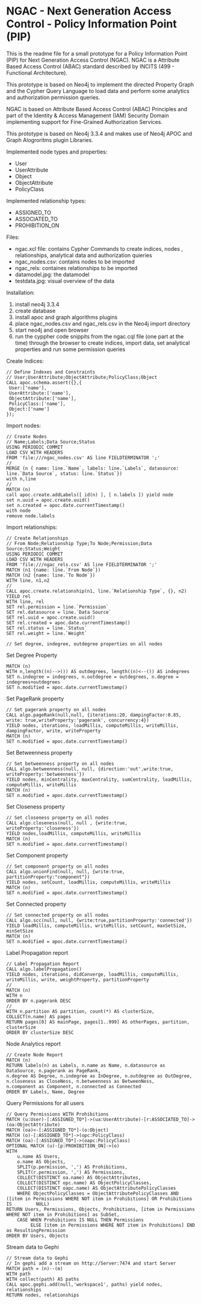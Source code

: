 # NGAC - Next Generation Access Control - Policy Information Point (PIP)

This is the readme file for a small prototype for a Policy Information Point (PIP) for Next Generation Access Control (NGAC). NGAC is a Attribute Based Access Control (ABAC) standard described by INCITS (499 - Functional Architecture).

This prototype is based on Neo4j to implement the directed Property Graph and the Cypher Query Language to load data and perform some analytics and authorization permission queries.

NGAC is based on Attribute Based Access Control (ABAC) Principles and part of the Identity & Access Management (IAM) Security Domain implementing support for Fine-Grained Authorization Services.

This prototype is based on Neo4j 3.3.4 and makes use of Neo4j APOC and Graph Alogroritms plugin Libraries.

Implemented node types and properties:
- User
- UserAttribute
- Object
- ObjectAttribute
- PolicyClass

Implemented relationship types:
- ASSIGNED_TO
- ASSOCIATED_TO
- PROHIBITION_ON

Files:

- ngac.xcl file:  contains Cypher Commands to create indices, nodes , relationships, analytical data and authorization quieries
- ngac_nodes.csv: contains nodes to be imported
- ngac_rels:      containes relationships to be imported
- datamodel.jpg:  the datamodel
- testdata.jpg:   visual overview of the data

Installation:
1) install neo4j 3.3.4
2) create database
3) install apoc and graph algorithms plugins
4) place ngac_nodes.csv and ngac_rels.csv in the Neo4j import directory
5) start neo4j and open browser
6) run the cyppher code snippits from the ngac.cql file   (one part at the time) through the browser to create indices, import data, set analytical properties and run some permission queries

Create Indices:

    // Define Indexes and Constraints
    // User;UserAttribute;ObjectAttribute;PolicyClass;Object
    CALL apoc.schema.assert({},{
     User:['name'],
     UserAttribute:['name'],
     ObjectAttribute:['name'],
     PolicyClass:['name'],
     Object:['name']
    });
    
Import nodes:

    // Create Nodes
    // Name;Labels;Data Source;Status
    USING PERIODIC COMMIT
    LOAD CSV WITH HEADERS
    FROM 'file:///ngac_nodes.csv' AS line FIELDTERMINATOR ';'
    //
    MERGE (n { name: line.`Name`, labels: line.`Labels`, datasource: line.`Data Source`, status: line.`Status`})
    with n,line
    //
    MATCH (n)
    call apoc.create.addLabels([ id(n) ], [ n.labels ]) yield node
    set n.uuid = apoc.create.uuid()
    set n.created = apoc.date.currentTimestamp()
    with node
    remove node.labels

Import relationships:

    // Create Relationships
    // From Node;Relationship Type;To Node;Permission;Data Source;Status;Weight
    USING PERIODIC COMMIT
    LOAD CSV WITH HEADERS
    FROM 'file:///ngac_rels.csv' AS line FIELDTERMINATOR ';'
    MATCH (n1 {name: line.`From Node`})
    MATCH (n2 {name: line.`To Node`})
    WITH line, n1,n2
    //
    CALL apoc.create.relationship(n1, line.`Relationship Type`, {}, n2) YIELD rel
    WITH line, rel
    SET rel.permission = line.`Permission`
    SET rel.datasource = line.`Data Source`
    SET rel.uuid = apoc.create.uuid()
    SET rel.created = apoc.date.currentTimestamp()
    SET rel.status = line.`Status`
    SET rel.weight = line.`Weight`
    
    // Set degree, indegree, outdegree properties on all nodes
    
Set Degree Property

    MATCH (n)
    WITH n,length((n)-->()) AS outdegrees, length((n)<--()) AS indegrees
    SET n.indegree = indegrees, n.outdegree = outdegrees, n.degree = indegrees+outdegrees
    SET n.modified = apoc.date.currentTimestamp()

Set PageRank property

    // Set pagerank property on all nodes
    CALL algo.pageRank(null,null, {iterations:20, dampingFactor:0.85,
    write: true,writeProperty:'pagerank', concurrency:4})
    YIELD nodes, iterations, loadMillis, computeMillis, writeMillis, dampingFactor, write, writeProperty
    MATCH (n)
    SET n.modified = apoc.date.currentTimestamp()

Set Betweenness property

    // Set betweenness property on all nodes
    CALL algo.betweenness(null, null, {direction:'out',write:true, writeProperty:'betweenness'})
    YIELD nodes, minCentrality, maxCentrality, sumCentrality, loadMillis, computeMillis, writeMillis
    MATCH (n)
    SET n.modified = apoc.date.currentTimestamp()

Set Closeness property

    // Set closeness property on all nodes
    CALL algo.closeness(null, null , {write:true, writeProperty:'closeness'})
    YIELD nodes,loadMillis, computeMillis, writeMillis
    MATCH (n)
    SET n.modified = apoc.date.currentTimestamp()

Set Component property

    // Set component property on all nodes
    CALL algo.unionFind(null, null, {write:true, partitionProperty:"component"})
    YIELD nodes, setCount, loadMillis, computeMillis, writeMillis
    MATCH (n)
    SET n.modified = apoc.date.currentTimestamp()

Set Connected property

    // Set connected property on all nodes
    CALL algo.scc(null, null, {write:true,partitionProperty:'connected'})
    YIELD loadMillis, computeMillis, writeMillis, setCount, maxSetSize, minSetSize
    MATCH (n)
    SET n.modified = apoc.date.currentTimestamp()

Label Propagation report

    // Label Propagation Report
    CALL algo.labelPropagation()
    YIELD nodes, iterations, didConverge, loadMillis, computeMillis, writeMillis, write, weightProperty, partitionProperty
    //
    MATCH (n)
    WITH n
    ORDER BY n.pagerank DESC
    //
    WITH n.partition AS partition, count(*) AS clusterSize, COLLECT(n.name) AS pages
    RETURN pages[0] AS mainPage, pages[1..999] AS otherPages, partition, clusterSize
    ORDER BY clusterSize DESC

Node Analytics report

    // Create Node Report
    MATCH (n)
    RETURN labels(n) as Labels, n.name as Name, n.datasource as DataSource, n.pagerank as PageRank,
    n.degree AS Degree, n.indegree as InDegree, n.outdegree as OutDegree,
    n.closeness as CloseNess, n.betweenness as BetweenNess,
    n.component as Component, n.connected as Connected
    ORDER BY Labels, Name, Degree

Query Permissions for all users

    // Query Permissions WITH Prohibitions 
    MATCH (u:User)-[:ASSIGNED_TO*]->(ua:UserAttribute)-[r:ASSOCIATED_TO]->(oa:ObjectAttribute)
    MATCH (oa)<-[:ASSIGNED_TO*]-(o:Object)
    MATCH (o)-[:ASSIGNED_TO*]->(opc:PolicyClass)
    MATCH (oa)-[:ASSIGNED_TO*]->(oapc:PolicyClass)
    OPTIONAL MATCH (u)-[p:PROHIBITION_ON]->(o)
    WITH
    	u.name AS Users,
    	o.name AS Objects,
        SPLIT(p.permission, ',') AS Prohibitions,
    	SPLIT(r.permission, ',') AS Permissions,
    	COLLECT(DISTINCT oa.name) AS ObjectAttributes,
    	COLLECT(DISTINCT opc.name) AS ObjectPolicyClasses,
    	COLLECT(DISTINCT oapc.name) AS ObjectAttributePolicyClasses
        WHERE ObjectPolicyClasses = ObjectAttributePolicyClasses AND ([item in Permissions WHERE NOT item in Prohibitions] OR Prohibitions IS         NULL)
    RETURN Users, Permissions, Objects, Prohibitions, [item in Permissions WHERE NOT item in Prohibitions] as SubSet,
        CASE WHEN Prohibitions IS NULL THEN Permissions 
             ELSE [item in Permissions WHERE NOT item in Prohibitions] END as ResultingPermission       
    ORDER BY Users, Objects

Stream data to Gephi

    // Stream data to Gephi
    // In gephi add a stream on http://Server:7474 and start Server
    MATCH path = (n)--(m)
    WITH path
    WITH collect(path) AS paths	
    CALL apoc.gephi.add(null,'workspace1', paths) yield nodes, relationships	
    RETURN nodes, relationships
    
    
